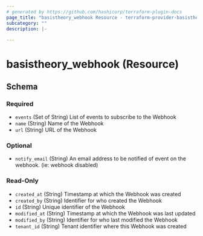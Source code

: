```yaml
---
# generated by https://github.com/hashicorp/terraform-plugin-docs
page_title: "basistheory_webhook Resource - terraform-provider-basistheory"
subcategory: ""
description: |-
  
---
```


# basistheory_webhook (Resource)





<!-- schema generated by tfplugindocs -->
## Schema

### Required

- `events` (Set of String) List of events to subscribe to the Webhook
- `name` (String) Name of the Webhook
- `url` (String) URL of the Webhook

### Optional

- `notify_email` (String) An email address to be notified of event on the webhook. (ie: webhook disabled)

### Read-Only

- `created_at` (String) Timestamp at which the Webhook was created
- `created_by` (String) Identifier for who created the Webhook
- `id` (String) Unique identifier of the Webhook
- `modified_at` (String) Timestamp at which the Webhook was last updated
- `modified_by` (String) Identifier for who last modified the Webhook
- `tenant_id` (String) Tenant identifier where this Webhook was created


